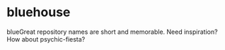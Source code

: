 # bluehouse
 blueGreat repository names are short and memorable. Need inspiration? How about psychic-fiesta?

